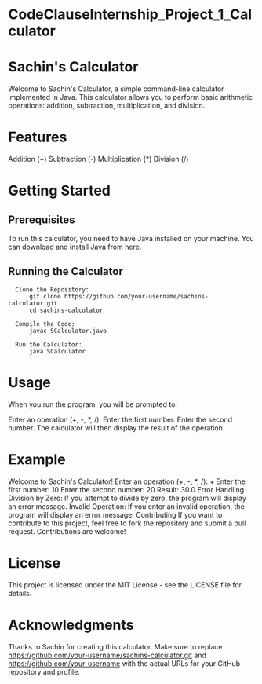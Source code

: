 # CodeClauseInternship_Project_1_Calculator
# Sachin's Calculator
Welcome to Sachin's Calculator, a simple command-line calculator implemented in Java. This calculator allows you to perform basic arithmetic operations: addition, subtraction, multiplication, and division.

# Features
Addition (+)
Subtraction (-)
Multiplication (*)
Division (/)

# Getting Started
  ## Prerequisites
To run this calculator, you need to have Java installed on your machine. You can download and install Java from here.

  ## Running the Calculator
      Clone the Repository:
          git clone https://github.com/your-username/sachins-calculator.git
          cd sachins-calculator

      Compile the Code:
          javac SCalculator.java
      
      Run the Calculator:
          java SCalculator

# Usage
When you run the program, you will be prompted to:

Enter an operation (+, -, *, /).
Enter the first number.
Enter the second number.
The calculator will then display the result of the operation.

# Example
Welcome to Sachin's Calculator!
Enter an operation (+, -, *, /):
+
Enter the first number:
10
Enter the second number:
20
Result: 30.0
Error Handling
Division by Zero: If you attempt to divide by zero, the program will display an error message.
Invalid Operation: If you enter an invalid operation, the program will display an error message.
Contributing
If you want to contribute to this project, feel free to fork the repository and submit a pull request. Contributions are welcome!

# License
This project is licensed under the MIT License - see the LICENSE file for details.

# Acknowledgments
Thanks to Sachin for creating this calculator.
Make sure to replace https://github.com/your-username/sachins-calculator.git and https://github.com/your-username with the actual URLs for your GitHub repository and profile.
